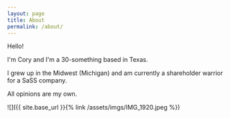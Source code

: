 ```yaml
---
layout: page
title: About
permalink: /about/
---
```


Hello!

I'm Cory and I'm a 30-something based in Texas.

I grew up in the Midwest (Michigan) and am currently a shareholder warrior for a SaSS company.

All opinions are my own.

![]({{ site.base_url }}{% link /assets/imgs/IMG_1920.jpeg %})


 
<!-- This is the base Jekyll theme. You can find out more info about customizing your Jekyll theme, as well as basic Jekyll usage documentation at [jekyllrb.com](https://jekyllrb.com/)

You can find the source code for Minima at GitHub:
[jekyll][jekyll-organization] /
[minima](https://github.com/jekyll/minima)

You can find the source code for Jekyll at GitHub:
[jekyll][jekyll-organization] /
[jekyll](https://github.com/jekyll/jekyll)


[jekyll-organization]: https://github.com/jekyll -->
